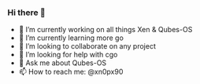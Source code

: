 ### Hi there 👋
- 🔭 I’m currently working on all things Xen & Qubes-OS 
- 🌱 I’m currently learning more go
- 👯 I’m looking to collaborate on any project
- 🤔 I’m looking for help with cgo
- 💬 Ask me about Qubes-OS 
- 📫 How to reach me: @xn0px90
